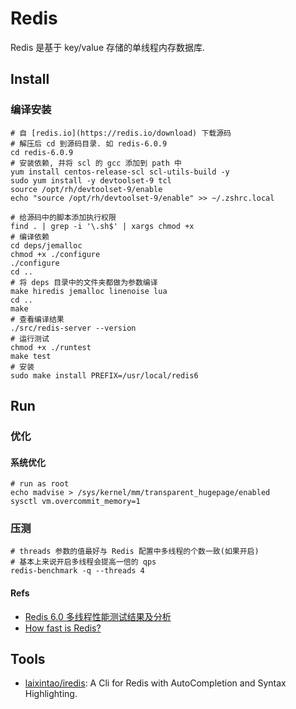 # Redis

Redis 是基于 key/value 存储的单线程内存数据库.   

## Install
### 编译安装

```shell
# 自 [redis.io](https://redis.io/download) 下载源码
# 解压后 cd 到源码目录. 如 redis-6.0.9
cd redis-6.0.9
# 安装依赖, 并将 scl 的 gcc 添加到 path 中
yum install centos-release-scl scl-utils-build -y
sudo yum install -y devtoolset-9 tcl
source /opt/rh/devtoolset-9/enable
echo "source /opt/rh/devtoolset-9/enable" >> ~/.zshrc.local

# 给源码中的脚本添加执行权限
find . | grep -i '\.sh$' | xargs chmod +x
# 编译依赖
cd deps/jemalloc
chmod +x ./configure
./configure
cd ..
# 将 deps 目录中的文件夹都做为参数编译
make hiredis jemalloc linenoise lua
cd ..
make
# 查看编译结果
./src/redis-server --version
# 运行测试
chmod +x ./runtest
make test
# 安装
sudo make install PREFIX=/usr/local/redis6

```

## Run
### 优化
#### 系统优化
```shell
# run as root
echo madvise > /sys/kernel/mm/transparent_hugepage/enabled
sysctl vm.overcommit_memory=1
```

### 压测
```shell
# threads 参数的值最好与 Redis 配置中多线程的个数一致(如果开启)
# 基本上来说开启多线程会提高一倍的 qps
redis-benchmark -q --threads 4
```
#### Refs
* [Redis 6.0 多线程性能测试结果及分析](https://www.cnblogs.com/wy123/p/14180499.html)
* [How fast is Redis?](https://redis.io/topics/benchmarks)


## Tools
* [laixintao/iredis](https://github.com/laixintao/iredis): A Cli for Redis with AutoCompletion and Syntax Highlighting.   
